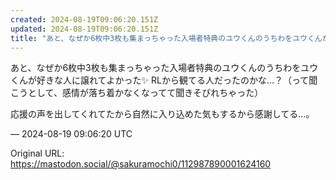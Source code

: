 ```yaml
---
created: 2024-08-19T09:06:20.151Z
updated: 2024-08-19T09:06:20.151Z
title: "あと、なぜか6枚中3枚も集まっちゃった入場者特典のユウくんのうちわをユウくんが好きな人に譲れてよかった✨️ RLから観てる人だったのかな…？（って聞こうとして、[...]"
---
```


<p>あと、なぜか6枚中3枚も集まっちゃった入場者特典のユウくんのうちわをユウくんが好きな人に譲れてよかった✨️ RLから観てる人だったのかな…？（って聞こうとして、感情が落ち着かなくなってて聞きそびれちゃった）</p><p>応援の声を出してくれてたから自然に入り込めた気もするから感謝してる…。</p>

&mdash; 2024-08-19 09:06:20 UTC

Original URL: https://mastodon.social/@sakuramochi0/112987890001624160
